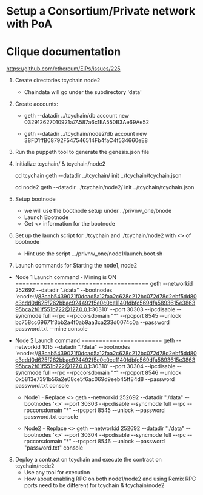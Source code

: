 # Setup a Consortium/Private network with PoA
# Clique documentation


https://github.com/ethereum/EIPs/issues/225


1. Create directories tcychain   node2
    * Chaindata will go under the subdirectory 'data'
2. Create accounts:
    * geth --datadir ../tcychain/db  account new
    032912627010921a7A587a6c1EA550B3Ae69Ae52

    * geth --datadir ../tcychain/node2/db  account new
    38FD1ffB08792F547546514Fb4faC4f534660eE8

3. Run the puppeth tool to generate the genesis.json file

4. Initialize tcychain/ & tcychain/node2

   cd tcychain
   geth --datadir ../tcychain/ init ../tcychain/tcychain.json

   cd node2
geth --datadir ../tcychain/node2/ init ../tcychain/tcychain.json
5. Setup bootnode 
   * we will use the bootnode setup under ../privnw_one/bnode
   * Launch Bootnode
   * Get <<enode>> information for the bootnode

6. Set up the launch script for ./tcychain and ./tcychain/node2 with <<enode>> of bootnode
   * Hint use the script .../privnw_one/node1/launch.boot.sh

7. Launch commands for Starting the node1, node2

* Node 1 Launch command - Mining is ON
======================================
geth --networkid 252692 --datadir "./data" --bootnodes 'enode://83cab5439021f0dcad5a12faa2c628c212bc072d78d2ebf5dd80c3cdd0d625f262bbac924492f5e0c0ce1140fdbfc569dfa5893615e386395bca2f61f551b722@127.0.0.1:30310'  --port  30303 --ipcdisable --syncmode full --rpc --rpccorsdomain "*" --rpcport 8545 --unlock bc758cc69671f3bb2a4f0ab9aa3ca233d0074c0a --password password.txt --mine console

* Node 2 Launch command
=======================
geth --networkid 1015 --datadir "./data" --bootnodes 'enode://83cab5439021f0dcad5a12faa2c628c212bc072d78d2ebf5dd80c3cdd0d625f262bbac924492f5e0c0ce1140fdbfc569dfa5893615e386395bca2f61f551b722@127.0.0.1:30310'  --port  30304 --ipcdisable --syncmode full --rpc --rpccorsdomain "*" --rpcport 8546 --unlock 0x5813e7391b56a2e08ce5f6ac069d9eeb45ff84d8 --password password.txt   console


    * Node1 - Replace <<enode>>
    geth --networkid 252692 --datadir "./data" --bootnodes '<<enode>>'  --port  30303 --ipcdisable --syncmode full --rpc --rpccorsdomain "*" --rpcport 8545 --unlock --password password.txt console 

    * Node2 - Replace <<enode>>
    geth --networkid 252692 --datadir "./data" --bootnodes '<<enode>>'  --port  30304 --ipcdisable --syncmode full --rpc --rpccorsdomain "*" --rpcport 8546 --unlock --password "password.txt" console 

8. Deploy a contract on tcychain and execute the contract on tcychain/node2
   * Use any tool for execution
   * How about enabling RPC on both node1/node2 and using Remix 
     RPC ports need to be different for tcychain & tcychain/node2
   